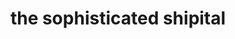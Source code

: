 ---
title: "the sophisticated shipital"
product_type: "topcoat"
is_women: 
is_men: true
is_unisex: true
is_variant: 
original_price: 80
sale_price: 60
color: "camel"
sizes:
- size: "xxxs"
  stock: 0
- size: "xxs"
  stock: 0
- size: "xs"
  stock: 0
- size: "s"
  stock: 0
- size: "m"
  stock: 0
- size: "l"
  stock: 0
- size: "xl"
  stock: 0
- size: "xxl"
  stock: 0
- size: "xxxl"
  stock: 0

main_alt: "A trailblazing, yet contemporary look for the modern self."
description: "A trailblazing, yet contemporary look for the modern self."
material: "100% hemp"
---